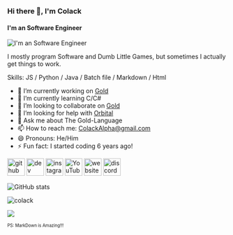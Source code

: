 ### Hi there 👋, I'm Colack
#### I'm an Software Engineer
![I'm an Software Engineer](https://github.com/Shining-Gold-Studios/Gold-Language/blob/main/Gold-JS/Gold-Loader/modules/images/Gold-Cover.png?raw=true)

I mostly program Software and Dumb Little Games, but sometimes I actually get things to work.

Skills: JS / Python / Java / Batch file / Markdown / Html 

- 🔭 I’m currently working on [Gold](https://github.com/Shining-Gold-Studios/Gold-Language) 
- 🌱 I’m currently learning C/C# 
- 👯 I’m looking to collaborate on [Gold](https://github.com/Shining-Gold-Studios/Gold-Language) 
- 🤔 I’m looking for help with [Orbital](https://github.com/Colack/Orbital) 
- 💬 Ask me about The Gold-Language 
- 📫 How to reach me: ColackAlpha@gmail.com 
- 😄 Pronouns: He/Him 
- ⚡ Fun fact: I started coding 6 years ago! 


[<img src='https://cdn.jsdelivr.net/npm/simple-icons@3.0.1/icons/github.svg' alt='github' height='40'>](https://github.com/Colack)  [<img src='https://cdn.jsdelivr.net/npm/simple-icons@3.0.1/icons/dev-dot-to.svg' alt='dev' height='40'>](https://dev.to/colack)  [<img src='https://cdn.jsdelivr.net/npm/simple-icons@3.0.1/icons/instagram.svg' alt='instagram' height='40'>](https://www.instagram.com/_Colack/)  [<img src='https://cdn.jsdelivr.net/npm/simple-icons@3.0.1/icons/youtube.svg' alt='YouTube' height='40'>](https://www.youtube.com/channel/Colack)  [<img src='https://cdn.jsdelivr.net/npm/simple-icons@3.0.1/icons/icloud.svg' alt='website' height='40'>](Colack.github.io)  [<img src='https://cdn.jsdelivr.net/npm/simple-icons@3.0.1/icons/discord.svg' alt='discord' height='40'>](Colack#7421)  

![GitHub stats](https://github-readme-stats.vercel.app/api?username=Colack&show_icons=true)  

<p align="left"> <img src="https://komarev.com/ghpvc/?username=colack&label=Profile%20views&color=0e75b6&style=flat" alt="colack" /> </p>

<p align="left"> <img src="https://github-profile-trophy.vercel.app/?username=Colack&column=-1"/> </p>

<sub><sup>PS: MarkDown is Amazing!!!</sup></sub>
